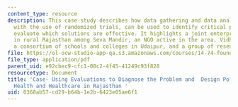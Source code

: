 ```yaml
---
content_type: resource
description: This case study describes how data gathering and data analysis, combined
  with the use of randomized trials, can be used to identify critical problems and
  evaluate which solutions are effective. It highlights a joint enterprise on healthcare
  in rural Rajasthan among Seva Mandir, an NGO active in the area, Vidhya Bhavan,
  a consortium of schools and colleges in Udaipur, and a group of researchers.
file: https://ol-ocw-studio-app-qa.s3.amazonaws.com/courses/14-74-foundations-of-development-policy-spring-2009/0368ab57cd29b64b1e2b6423e05ae6f1_MIT14_74s09_lec09.pdf
file_type: application/pdf
parent_uid: e92cbec9-cfc1-08c2-4f45-41249c93f828
resourcetype: Document
title: 'Case- Using Evaluations to Diagnose the Problem and  Design Policy Solutions:
  Health and Healthcare in Rajasthan '
uid: 0368ab57-cd29-b64b-1e2b-6423e05ae6f1
---
```

